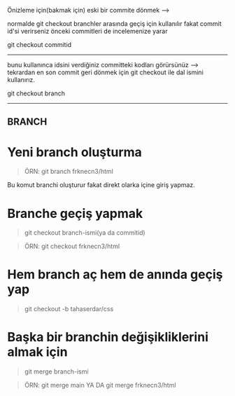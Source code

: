 Önizleme için(bakmak için) eski bir commite dönmek -->

normalde git checkout branchler arasında geçiş için kullanılır
fakat commit id'si verirseniz önceki commitleri de incelemenize yarar

git checkout commitid
<hr>

bunu kullanınca idsini verdiğiniz committeki kodları görürsünüz -->
tekrardan en son commit geri dönmek için git checkout ile dal ismini kullanırız.

git checkout branch

<hr>

## BRANCH

# Yeni branch oluşturma

> ÖRN: git branch frknecn3/html

Bu komut branchi oluşturur fakat direkt olarka içine giriş yapmaz.

# Branche geçiş yapmak

> git checkout branch-ismi(ya da commitid)

> ÖRN: git checkout frknecn3/html

# Hem branch aç hem de anında geçiş yap

> git checkout -b tahaserdar/css

# Başka bir branchin değişikliklerini almak için

> git merge branch-ismi

> ÖRN: git merge main YA DA git merge frknecn3/html